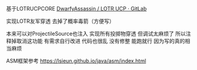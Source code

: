 基于LOTRUCPCORE [DwarfyAssassin / LOTR UCP · GitLab](https://gitlab.com/DwarfyAssassin/LOTRUCP)

实现LOTR友军穿透 去掉了概率毒箭（方便写）


本来可以对ProjectileSource也注入 实现所有投掷物穿透 但调试太麻烦了 所以注释掉取消这功能 有需求自行改进
代码也很乱 没有修整 能跑就行 因为写的真的相当麻烦 

ASM框架参考 https://lsieun.github.io/java/asm/index.html
